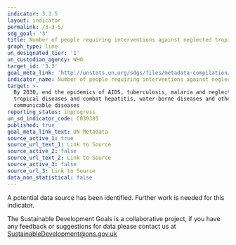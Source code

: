 ```yaml
---
indicator: 3.3.5
layout: indicator
permalink: /3-3-5/
sdg_goal: '3'
title: Number of people requiring interventions against neglected tropical diseases
graph_type: line
un_designated_tier: '1'
un_custodian_agency: WHO
target_id: '3.3'
goal_meta_link: 'http://unstats.un.org/sdgs/files/metadata-compilation/Metadata-Goal-3.pdf'
indicator_name: Number of people requiring interventions against neglected tropical diseases
target: >-
  By 2030, end the epidemics of AIDS, tuberculosis, malaria and neglected
  tropical diseases and combat hepatitis, water-borne diseases and other
  communicable diseases
reporting_status: inprogress
un_sd_indicator_code: C030305
published: true
goal_meta_link_text: UN Metadata
source_active_1: true
source_url_text_1: Link to Source
source_active_2: false
source_url_text_2: Link to Source
source_active_3: false
source_url_3: Link to Source
data_non_statistical: false
---
```

A potential data source has been identified. Further work is needed for this indicator.

The Sustainable Development Goals is a collaborative project, if you have any feedback or suggestions for data please contact us at <SustainableDevelopment@ons.gov.uk>  

